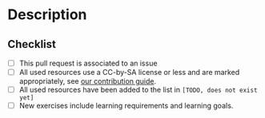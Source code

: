 # Description

<!-- Add a description of the changes -->

## Checklist

 - [ ] This pull request is associated to an issue
 - [ ] All used resources use a CC-by-SA license or less and are marked appropriately, see [our contribution guide](CONTRIBUTING.md).
 - [ ] All used resources have been added to the list in `[TODO, does not exist yet]`
 - [ ] New exercises include learning requirements and learning goals.
